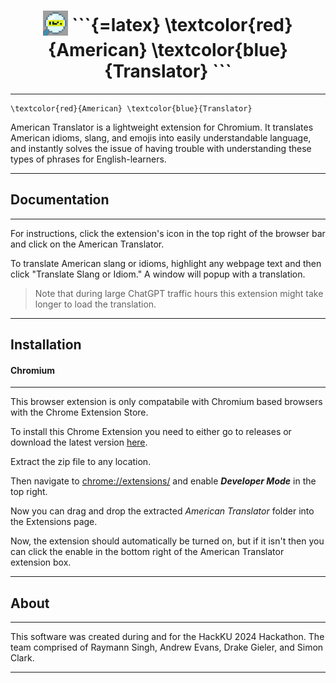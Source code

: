 <h1 align="center">
<sub>
<img src="https://github.com/RaymannS/HackKU-24/blob/main/American Translator/icon128.png" height="40" width="40">
</sub>
```{=latex}
\textcolor{red}{American} \textcolor{blue}{Translator}
```
</h1>

***
```{=latex}
\textcolor{red}{American} \textcolor{blue}{Translator}
```
American Translator is a lightweight extension for Chromium. It translates American idioms, slang, and emojis into easily understandable language, and instantly solves the issue of having trouble with understanding these types of phrases for English-learners. 

***

## Documentation

***

For instructions, click the extension's icon in the top right of the browser bar and click on the American Translator. 

To translate American slang or idioms, highlight any webpage text and then click "Translate Slang or Idiom." A window will popup with a translation.
> Note that during large ChatGPT traffic hours this extension might take longer to load the translation.

***

## Installation

#### Chromium

***

This browser extension is only compatabile with Chromium based browsers with the Chrome Extension Store.

To install this Chrome Extension you need to either go to releases or download the latest version [here](https://github.com/RaymannS/HackKU-24/releases/tag/v1.0.0).

Extract the zip file to any location.

Then navigate to [chrome://extensions/](chrome://extensions/) and enable ***Developer Mode*** in the top right.

Now you can drag and drop the extracted *American Translator* folder into the Extensions page.

Now, the extension should automatically be turned on, but if it isn't then you can click the enable in the bottom right of the American Translator extension box.

***

## About

***

This software was created during and for the HackKU 2024 Hackathon. The team comprised of Raymann Singh, Andrew Evans, Drake Gieler, and Simon Clark.

***